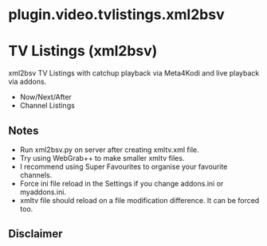 # plugin.video.tvlistings.xml2bsv

# TV Listings (xml2bsv)

xml2bsv TV Listings with catchup playback via Meta4Kodi and live playback via addons.

* Now/Next/After
* Channel Listings

## Notes
* Run xml2bsv.py on server after creating xmltv.xml file.
* Try using WebGrab++ to make smaller xmltv files.
* I recommend using Super Favourites to organise your favourite channels.
* Force ini file reload in the Settings if you change addons.ini or myaddons.ini.
* xmltv file should reload on a file modification difference. It can be forced too.

## Disclaimer

